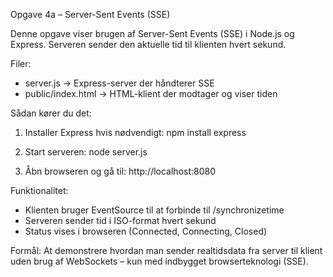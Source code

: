 Opgave 4a – Server-Sent Events (SSE)

Denne opgave viser brugen af Server-Sent Events (SSE) i Node.js og Express.
Serveren sender den aktuelle tid til klienten hvert sekund.


Filer:
- server.js         → Express-server der håndterer SSE
- public/index.html → HTML-klient der modtager og viser tiden

Sådan kører du det:

1. Installer Express hvis nødvendigt:
   npm install express

2. Start serveren:
   node server.js

3. Åbn browseren og gå til:
   http://localhost:8080


Funktionalitet:

- Klienten bruger EventSource til at forbinde til /synchronizetime
- Serveren sender tid i ISO-format hvert sekund
- Status vises i browseren (Connected, Connecting, Closed)


Formål:
At demonstrere hvordan man sender realtidsdata fra server til klient
uden brug af WebSockets – kun med indbygget browserteknologi (SSE).
